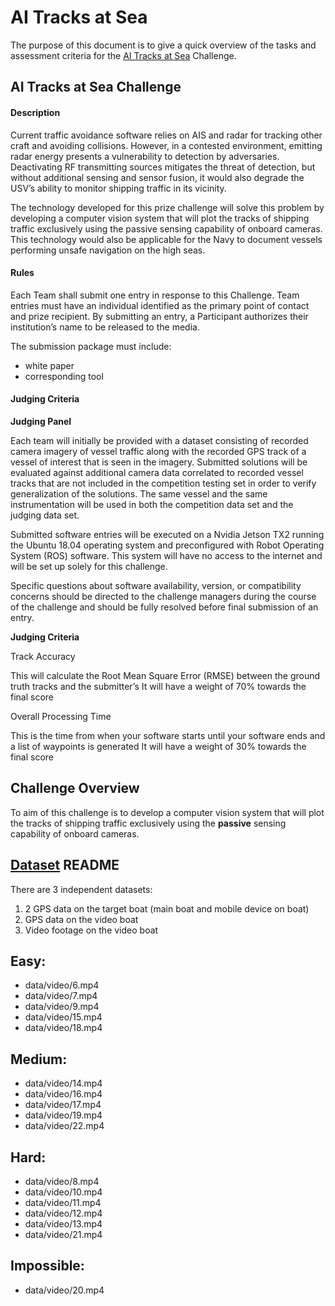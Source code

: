 # AI Tracks at Sea

The purpose of this document is to give a quick overview of the tasks and assessment criteria for the [AI Tracks at Sea](https://urldefense.proofpoint.com/v2/url?u=https-3A__www.challenge.gov_challenge_AI-2Dtracks-2Dat-2Dsea_&d=DwMFaQ&c=0CCt47_3RbNABITTvFzZbA&r=dZo2HcoPtVrWSl5PTL0fWbxL8T2cOeHTSUoFQVj7Cd4&m=DatDTm7XdNK8lvuDPyscQhdQ183J69XjjY2FP8zumuU&s=anghwHCn8GmNXI331_rvYHSOT1DDGL5OWaDwxEkgr5o&e=) Challenge.

## AI Tracks at Sea Challenge

#### Description

Current traffic avoidance software relies on AIS and radar for tracking other craft and avoiding collisions. However, in a contested environment, emitting radar energy presents a vulnerability to detection by adversaries. Deactivating RF transmitting sources mitigates the threat of detection, but without additional sensing and sensor fusion, it would also degrade the USV’s ability to monitor shipping traffic in its vicinity.

The technology developed for this prize challenge will solve this problem by developing a computer vision system that will plot the tracks of shipping traffic exclusively using the passive sensing capability of onboard cameras. This technology would also be applicable for the Navy to document vessels performing unsafe navigation on the high seas.

#### Rules

Each Team shall submit one entry in response to this Challenge. Team entries must have an individual identified as the primary point of contact and prize recipient. By submitting an entry, a Participant authorizes their institution’s name to be released to the media.

The submission package must include:

* white paper
* corresponding tool

#### Judging Criteria

**Judging Panel**

Each team will initially be provided with a dataset consisting of recorded camera imagery of vessel traffic along with the recorded GPS track of a vessel of interest that is seen in the imagery. Submitted solutions will be evaluated against additional camera data correlated to recorded vessel tracks that are not included in the competition testing set in order to verify generalization of the solutions. The same vessel and the same instrumentation will be used in both the competition data set and the judging data set.

Submitted software entries will be executed on a Nvidia Jetson TX2 running the Ubuntu 18.04 operating system and preconfigured with Robot Operating System (ROS) software. This system will have no access to the internet and will be set up solely for this challenge.

Specific questions about software availability, version, or compatibility concerns should be directed to the challenge managers during the course of the challenge and should be fully resolved before final submission of an entry.

**Judging Criteria**

Track Accuracy

This will calculate the Root Mean Square Error (RMSE) between the ground truth tracks and the submitter’s
It will have a weight of 70% towards the final score

Overall Processing Time

This is the time from when your software starts until your software ends and a list of waypoints is generated
It will have a weight of 30% towards the final score

## Challenge Overview

To aim of this challenge is to develop a computer vision system that will plot the tracks of shipping traffic exclusively using the **passive** sensing capability of onboard cameras.

## [Dataset](https://drive.google.com/drive/folders/1Eq7afvav49OmWo5iNSKL7fEJk-TGNp0V?usp=sharing) README

There are 3 independent datasets:

1) 2 GPS data on the target boat (main boat and mobile device on boat)
2) GPS data on the video boat
3) Video footage on the video boat

## Easy:
* data/video/6.mp4
* data/video/7.mp4
* data/video/9.mp4
* data/video/15.mp4
* data/video/18.mp4

## Medium:

* data/video/14.mp4
* data/video/16.mp4
* data/video/17.mp4
* data/video/19.mp4
* data/video/22.mp4

## Hard:

* data/video/8.mp4
* data/video/10.mp4
* data/video/11.mp4
* data/video/12.mp4
* data/video/13.mp4
* data/video/21.mp4

## Impossible:

* data/video/20.mp4
